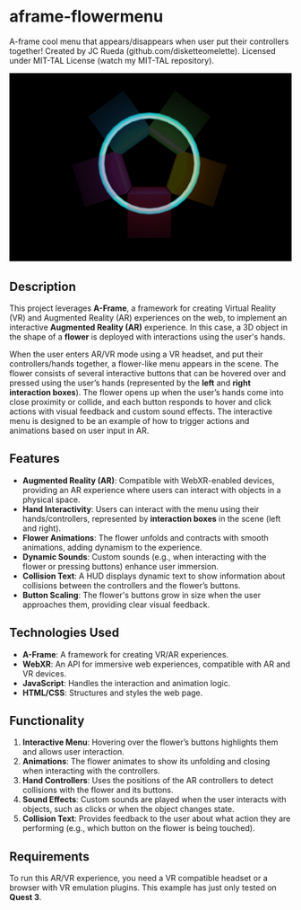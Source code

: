 # aframe-flowermenu
A-frame cool menu that appears/disappears when user put their controllers together! Created by JC Rueda (github.com/disketteomelette). Licensed under MIT-TAL License (watch my MIT-TAL repository).

![Vista de aframe-flowermenu al inicializarse](https://raw.githubusercontent.com/disketteomelette/aframe-flowermenu/refs/heads/main/capture.png)


## Description
This project leverages **A-Frame**, a framework for creating Virtual Reality (VR) and Augmented Reality (AR) experiences on the web, to implement an interactive **Augmented Reality (AR)** experience. In this case, a 3D object in the shape of a **flower** is deployed with interactions using the user's hands.

When the user enters AR/VR mode using a VR headset, and put their controllers/hands together, a flower-like menu appears in the scene. The flower consists of several interactive buttons that can be hovered over and pressed using the user’s hands (represented by the **left** and **right interaction boxes**).  The flower opens up when the user’s hands come into close proximity or collide, and each button responds to hover and click actions with visual feedback and custom sound effects. The interactive menu is designed to be an example of how to trigger actions and animations based on user input in AR.


## Features
- **Augmented Reality (AR)**: Compatible with WebXR-enabled devices, providing an AR experience where users can interact with objects in a physical space.
- **Hand Interactivity**: Users can interact with the menu using their hands/controllers, represented by **interaction boxes** in the scene (left and right).
- **Flower Animations**: The flower unfolds and contracts with smooth animations, adding dynamism to the experience.
- **Dynamic Sounds**: Custom sounds (e.g., when interacting with the flower or pressing buttons) enhance user immersion.
- **Collision Text**: A HUD displays dynamic text to show information about collisions between the controllers and the flower’s buttons.
- **Button Scaling**: The flower's buttons grow in size when the user approaches them, providing clear visual feedback.

## Technologies Used
- **A-Frame**: A framework for creating VR/AR experiences.
- **WebXR**: An API for immersive web experiences, compatible with AR and VR devices.
- **JavaScript**: Handles the interaction and animation logic.
- **HTML/CSS**: Structures and styles the web page.

## Functionality
1. **Interactive Menu**: Hovering over the flower’s buttons highlights them and allows user interaction.
2. **Animations**: The flower animates to show its unfolding and closing when interacting with the controllers.
3. **Hand Controllers**: Uses the positions of the AR controllers to detect collisions with the flower and its buttons.
4. **Sound Effects**: Custom sounds are played when the user interacts with objects, such as clicks or when the object changes state.
5. **Collision Text**: Provides feedback to the user about what action they are performing (e.g., which button on the flower is being touched).

## Requirements
To run this AR/VR experience, you need a VR compatible headset or a browser with VR emulation plugins. This example has just only tested on **Quest 3**. 
